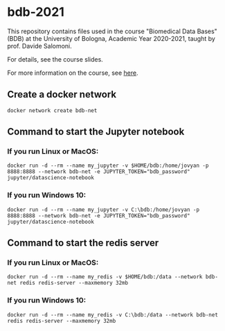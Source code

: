 # bdb-2021

This repository contains files used in the course "Biomedical Data Bases" (BDB)
at the University of Bologna, Academic Year 2020-2021, taught by prof. Davide Salomoni.

For details, see the course slides.

For more information on the course, see [here](https://www.unibo.it/it/didattica/insegnamenti/insegnamento/2020/366280).

## Create a docker network

`docker network create bdb-net`

## Command to start the Jupyter notebook

### If you run Linux or MacOS:

`docker run -d --rm --name my_jupyter -v $HOME/bdb:/home/jovyan -p 8888:8888 --network bdb-net -e JUPYTER_TOKEN="bdb_password" jupyter/datascience-notebook`

### If you run Windows 10:

`docker run -d --rm --name my_jupyter -v C:\bdb:/home/jovyan -p 8888:8888 --network bdb-net -e JUPYTER_TOKEN="bdb_password" jupyter/datascience-notebook`

## Command to start the redis server

### If you run Linux or MacOS:

`docker run -d --rm --name my_redis -v $HOME/bdb:/data --network bdb-net redis redis-server --maxmemory 32mb`

### If you run Windows 10:

`docker run -d --rm --name my_redis -v C:\bdb:/data --network bdb-net redis redis-server --maxmemory 32mb`
